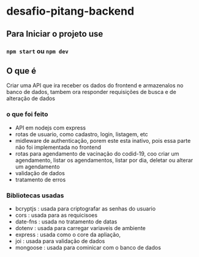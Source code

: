 # desafio-pitang-backend

## Para Iniciar o projeto use
### `npm start` ou `npm dev`

## O que é

Criar uma API que ira receber os dados do frontend e armazenalos no banco de dados, tambem ora responder requisições de busca e de alteração de dados

### o que foi feito
- API em nodejs com express
- rotas de usuario, como cadastro, login, listagem, etc
- midleware de authenticação, porem este esta inativo, pois essa parte não foi implementada no frontend
- rotas para agendamento de vacinação do codid-19, coo criar um agendamento, listar os agendamentos, listar por dia, deletar ou alterar um agendamento
- validação de dados
- tratamento de erros

### Bibliotecas usadas
- bcryptjs : usada para criptografar as senhas do usuario
- cors : usada para as requicisoes 
- date-fns : usada no tratamento de datas
- dotenv : usada para carregar variaveis de ambiente
- express : usada como o core da apliação, 
- joi : usada para validação de dados
- mongoose : usada para cominicar com o banco de dados
